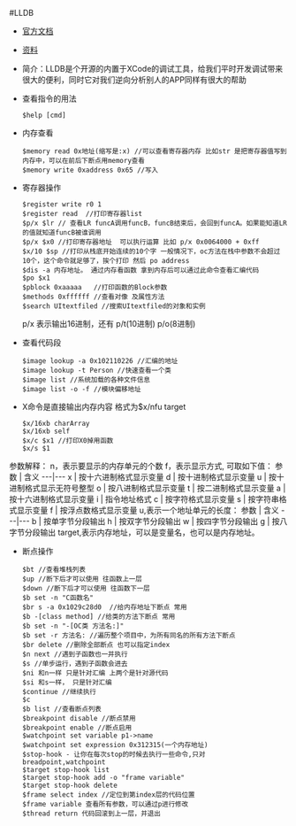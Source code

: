  #LLDB
- [官方文档](https://link.juejin.im/?target=https%3A%2F%2Flldb.llvm.org%2Flldb-gdb.html)
- [资料](http://visualgdb.com/gdbreference/commands/?tdsourcetag=s_pcqq_aiomsg)
- 简介：LLDB是个开源的内置于XCode的调试工具，给我们平时开发调试带来很大的便利，同时它对我们逆向分析别人的APP同样有很大的帮助

- 查看指令的用法 
  ```
  $help [cmd]
  ```
- 内存查看
  ```
  $memory read 0x地址(缩写是:x) //可以查看寄存器内存 比如str 是把寄存器值写到内存中，可以在前后下断点用memory查看
  $memory write 0xaddress 0x65 //写入
  ```

- 寄存器操作
  ```
  $register write r0 1
  $register read  //打印寄存器list
  $p/x $lr // 查看LR funcA调用funcB，funcB结束后，会回到funcA。如果能知道LR的值就知道funcB被谁调用
  $p/x $x0 //打印寄存器地址  可以执行运算 比如 p/x 0x0064000 + 0xff 
  $x/10 $sp //打印从栈底开始连续的10个字 一般情况下，oc方法在栈中参数不会超过10个，这个命令就足够了，挨个打印 然后 po address
  $dis -a 内存地址。 通过内存看函数 拿到内存后可以通过此命令查看汇编代码
  $po $x1
  $pblock 0xaaaaa   //打印函数的Block参数
  $methods 0xffffff //查看对像 及属性方法
  $search UItextfiled //搜索UItextfiled的对象和实例
  ```
  p/x 表示输出16进制，还有 p/t(10进制) p/o(8进制)
- 查看代码段
  ```
  $image lookup -a 0x102110226 //汇编的地址
  $image lookup -t Person //快速查看一个类
  $image list //系统加载的各种文件信息
  $image list -o -f //模块偏移地址
  ```
- X命令是直接输出内存内容 格式为$x/nfu target
  ```
  $x/16xb charArray  
  $x/16xb self
  $x/c $x1 //打印X0掉用函数
  $x/s $1 
  ```
参数解释：
n，表示要显示的内存单元的个数
f，表示显示方式, 可取如下值：
参数 | 含义
---|---
x | 按十六进制格式显示变量
d | 按十进制格式显示变量
u | 按十进制格式显示无符号整型
o | 按八进制格式显示变量
t | 按二进制格式显示变量
a | 按十六进制格式显示变量
i | 指令地址格式
c | 按字符格式显示变量
s | 按字符串格式显示变量
f | 按浮点数格式显示变量
u,表示一个地址单元的长度：
参数 | 含义
---|---
b | 按单字节分段输出
h | 按双字节分段输出
w | 按四字节分段输出
g | 按八字节分段输出
target,表示内存地址，可以是变量名，也可以是内存地址。

- 断点操作
  ```
  $bt //查看堆栈列表
  $up //断下后才可以使用 往函数上一层
  $down //断下后才可以使用 往函数下一层
  $b set -n "C函数名"
  $br s -a 0x1029c28d0  //给内存地址下断点 常用
  $b -[class method] //给类的方法下断点 常用
  $b set -n "-[OC类 方法名:]"
  $b set -r 方法名: //遍历整个项目中，为所有同名的所有方法下断点 
  $br delete //删除全部断点 也可以指定index 
  $n next //遇到子函数也一并执行
  $s //单步运行，遇到子函数会进去
  $ni 和n一样 只是针对汇编 上两个是针对源代码
  $si 和s一样， 只是针对汇编
  $continue //继续执行
  $c
  $b list //查看断点列表
  $breakpoint disable //断点禁用 
  $breakpoint enable //断点启用  
  $watchpoint set variable p1->name 
  $watchpoint set expression 0x312315(一个内存地址)
  $stop-hook - 让你在每次stop的时候去执行一些命令,只对breadpoint,watchpoint
  $target stop-hook list
  $target stop-hook add -o "frame variable"
  $target stop-hook delete
  $frame select index //定位到第index层的代码位置
  $frame variable 查看所有参数，可以通过p进行修改
  $thread return 代码回滚到上一层，并退出
  ```